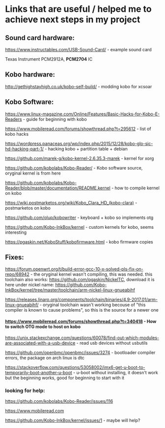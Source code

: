 # Links that are useful / helped me to achieve next steps in my project
## Sound card hardware:
https://www.instructables.com/USB-Sound-Card/ - example sound card

Texas Instrument PCM2912A, **PCM2704** IC

## Kobo hardware:
http://gethighstayhigh.co.uk/kobo-self-build/ - modding kobo for xcsoar

## Kobo Software:
https://www.linux-magazine.com/Online/Features/Basic-Hacks-for-Kobo-E-Readers - guide for beginning with kobo

https://www.mobileread.com/forums/showthread.php?t=295612 - list of kobo hacks

https://wordpress.panaceas.org/wp/index.php/2015/12/28/kobo-glo-sic-hd-hacking-part-1/ - hacking kobo + partition table + debian

https://github.com/marek-g/kobo-kernel-2.6.35.3-marek - kernel for xorg

https://github.com/kobolabs/Kobo-Reader/ - Kobo software source, oryginal kernel is from here

https://github.com/kobolabs/Kobo-Reader/blob/master/documentation/README.kernel - how to compile kernel on kobo

https://wiki.postmarketos.org/wiki/Kobo_Clara_HD_(kobo-clara) - postmarketos on kobo

https://github.com/olup/kobowriter - keyboard + kobo so implements otg

https://github.com/Kobo-InkBox/kernel - custom kernels for kobo, seems interesting

https://pgaskin.net/KoboStuff/kobofirmware.html - kobo firmware copies

## Fixes:
https://forum.openwrt.org/t/build-error-gcc-10-x-solved-pls-fix-on-repo/68942 - the oryginal kernel wasn't compiling, this was needed. this toolchain also works: https://github.com/pgaskin/NickelTC, download it is here under nickel name: https://github.com/Kobo-InkBox/kernel/tree/master/toolchain/arm-nickel-linux-gnueabihf

https://releases.linaro.org/components/toolchain/binaries/4.9-2017.01/arm-linux-gnueabihf/ - oryginal toolchain wasn't working becouse of "this compiler is known to cause problems", so this is the source for a newer one

#### https://www.mobileread.com/forums/showthread.php?t=340418 - How to switch OTG mode to host on kobo

https://unix.stackexchange.com/questions/60078/find-out-which-modules-are-associated-with-a-usb-device - read usb devices without usbutils

https://github.com/openbmc/openbmc/issues/3274 - bootloader compiler errors, the package on arch linux is dtc

https://stackoverflow.com/questions/53058002/imx6-get-u-boot-to-temporarily-boot-another-u-boot - u-boot without installing, it doesn't work but the beginning works, good for beginning to start with it


### looking for help:
https://github.com/kobolabs/Kobo-Reader/issues/116

https://www.mobileread.com

https://github.com/Kobo-InkBox/kernel/issues/1 - maybe will help?
